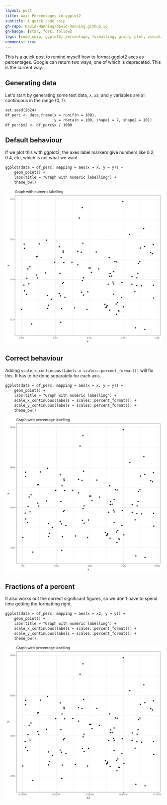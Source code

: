 ```yaml
---
layout: post
title: Axis Percentages in ggplot2
subtitle: A quick code snip
gh-repo: David-Manning/david-manning.github.io
gh-badge: [star, fork, follow]
tags: [code_snip, ggplot2, percentage, formatting, graph, plot, visualisation, R]
comments: true
---
```


This is a quick post to remind myself how to format ggplot2 axes as percentages. Google can return two ways, one of which is deprecated. This is the current way.

## Generating data
Let's start by generating some test data, `x`, `x2`, and `y` variables are all continuous in the range (0, 1).

```
set.seed(2024)
df_perc <- data.frame(x = runif(n = 100),
                      y = rbeta(n = 100, shape1 = 7, shape2 = 10))
df_perc$x2 <- df_perc$x / 1000
```

## Default behaviour

If we plot this with ggplot2, the axes label markers give numbers like 0.2, 0.4, etc, which is not what we want.
```
ggplot(data = df_perc, mapping = aes(x = x, y = y)) +
    geom_point() +
    labs(title = "Graph with numeric labelling") +
    theme_bw()
```

![Graph1](https://github.com/David-Manning/david-manning.github.io/blob/master/images/2024-05-04-ggplot2-axes/graph1.png?raw=true)

## Correct behaviour

Adding `scale_x_continuous(labels = scales::percent_format())` will fix this. It has to be done separately for each axis. 

```
ggplot(data = df_perc, mapping = aes(x = x, y = y)) +
    geom_point() +
    labs(title = "Graph with numeric labelling") +
    scale_x_continuous(labels = scales::percent_format()) +
    scale_y_continuous(labels = scales::percent_format()) +
    theme_bw()
```

![Graph2](https://github.com/David-Manning/david-manning.github.io/blob/master/images/2024-05-04-ggplot2-axes/graph2.png?raw=true)

## Fractions of a percent

It also works out the correct significant figures, so we don't have to spend time getting the formatting right.
```
ggplot(data = df_perc, mapping = aes(x = x2, y = y)) +
    geom_point() +
    labs(title = "Graph with numeric labelling") +
    scale_x_continuous(labels = scales::percent_format()) +
    scale_y_continuous(labels = scales::percent_format()) +
    theme_bw()
```

![Graph3](https://github.com/David-Manning/david-manning.github.io/blob/master/images/2024-05-04-ggplot2-axes/graph3.png?raw=true)
